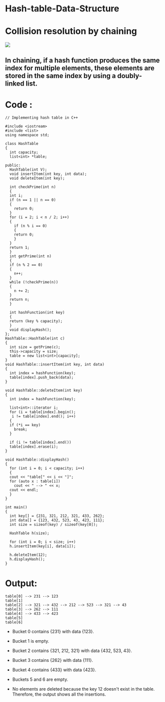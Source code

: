 # Hash-table-Data-Structure

#  Collision resolution by chaining
<img src="https://www.programiz.com/sites/tutorial2program/files/Hash-3_1.png" >
<h2>In chaining, if a hash function produces the same index for multiple elements, these elements are stored in the same index by using a doubly-linked list.</h2>
  
# Code :

```
// Implementing hash table in C++

#include <iostream>
#include <list>
using namespace std;

class HashTable
{
  int capacity;
  list<int> *table;

public:
  HashTable(int V);
  void insertItem(int key, int data);
  void deleteItem(int key);

  int checkPrime(int n)
  {
  int i;
  if (n == 1 || n == 0)
  {
    return 0;
  }
  for (i = 2; i < n / 2; i++)
  {
    if (n % i == 0)
    {
    return 0;
    }
  }
  return 1;
  }
  int getPrime(int n)
  {
  if (n % 2 == 0)
  {
    n++;
  }
  while (!checkPrime(n))
  {
    n += 2;
  }
  return n;
  }

  int hashFunction(int key)
  {
  return (key % capacity);
  }
  void displayHash();
};
HashTable::HashTable(int c)
{
  int size = getPrime(c);
  this->capacity = size;
  table = new list<int>[capacity];
}
void HashTable::insertItem(int key, int data)
{
  int index = hashFunction(key);
  table[index].push_back(data);
}

void HashTable::deleteItem(int key)
{
  int index = hashFunction(key);

  list<int>::iterator i;
  for (i = table[index].begin();
   i != table[index].end(); i++)
  {
  if (*i == key)
    break;
  }

  if (i != table[index].end())
  table[index].erase(i);
}

void HashTable::displayHash()
{
  for (int i = 0; i < capacity; i++)
  {
  cout << "table[" << i << "]";
  for (auto x : table[i])
    cout << " --> " << x;
  cout << endl;
  }
}

int main()
{
  int key[] = {231, 321, 212, 321, 433, 262};
  int data[] = {123, 432, 523, 43, 423, 111};
  int size = sizeof(key) / sizeof(key[0]);

  HashTable h(size);

  for (int i = 0; i < size; i++)
  h.insertItem(key[i], data[i]);

  h.deleteItem(12);
  h.displayHash();
}

```
# Output:
```
table[0] --> 231 --> 123
table[1]
table[2] --> 321 --> 432 --> 212 --> 523 --> 321 --> 43
table[3] --> 262 --> 111
table[4] --> 433 --> 423
table[5]
table[6]
```

* Bucket 0 contains {231} with data {123}.

* Bucket 1 is empty.

* Bucket 2 contains {321, 212, 321} with data {432, 523, 43}.

* Bucket 3 contains {262} with data {111}.

* Bucket 4 contains {433} with data {423}.

* Buckets 5 and 6 are empty.

- No elements are deleted because the key 12 doesn't exist in the table. Therefore, the output shows all the insertions.


